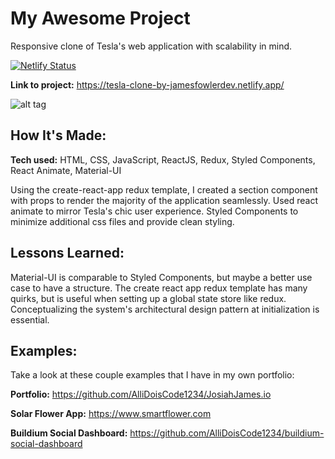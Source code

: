 # My Awesome Project
Responsive clone of Tesla's web application with scalability in mind. 

[![Netlify Status](https://api.netlify.com/api/v1/badges/4ea90089-b2fc-4278-b1c3-5edf121bbaeb/deploy-status)](https://app.netlify.com/sites/tesla-clone-by-jamesfowlerdev/deploys)

**Link to project:** https://tesla-clone-by-jamesfowlerdev.netlify.app/

![alt tag](https://i.imgur.com/sks6orp.png)

## How It's Made:

**Tech used:** HTML, CSS, JavaScript, ReactJS, Redux, Styled Components, React Animate, Material-UI

Using the create-react-app redux template, I created a section component with props to render the majority of the application seamlessly. Used react animate to mirror Tesla's chic user experience. Styled Components to minimize additional css files and provide clean styling. 

## Lessons Learned:

Material-UI is comparable to Styled Components, but maybe a better use case to have a structure. The create react app redux template has many quirks, but is useful when setting up a global state store like redux. Conceptualizing the system's architectural design pattern at initialization is essential.

## Examples:
Take a look at these couple examples that I have in my own portfolio:

**Portfolio:** https://github.com/AlliDoisCode1234/JosiahJames.io

**Solar Flower App:** https://www.smartflower.com

**Buildium Social Dashboard:** https://github.com/AlliDoisCode1234/buildium-social-dashboard



